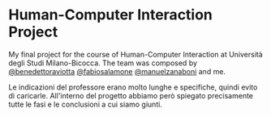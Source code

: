 # Human-Computer Interaction Project
My final project for the course of Human-Computer Interaction at Università degli Studi Milano-Bicocca. The team was composed by [@benedettoraviotta](https://github.com/benedettoraviotta) [@fabiosalamone](https://github.com/fabiosalamone) [@manuelzanaboni](https://github.com/manuelzanaboni) and me.

Le indicazioni del professore erano molto lunghe e specifiche, quindi evito di caricarle. All'interno del progetto abbiamo però spiegato precisamente tutte le fasi e le conclusioni a cui siamo giunti.
